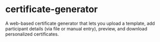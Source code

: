 # certificate-generator
A web-based certificate generator that lets you upload a template, add participant details (via file or manual entry), preview, and download personalized certificates.
